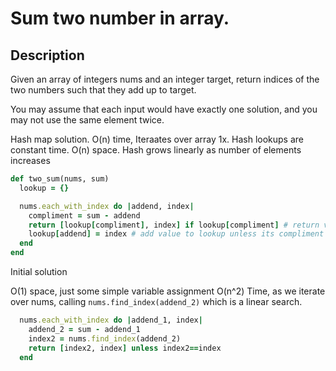 # Sum two number in array.

## Description

Given an array of integers nums and an integer target, return indices of the two numbers such that they add up to target.

You may assume that each input would have exactly one solution, and you may not use the same element twice.

Hash map solution.
O(n) time, Iteraates over array 1x. Hash lookups are constant time.
O(n) space. Hash grows linearly as number of elements increases

```ruby
def two_sum(nums, sum)
  lookup = {}

  nums.each_with_index do |addend, index|
    compliment = sum - addend
    return [lookup[compliment], index] if lookup[compliment] # return value stored in lookup(compliment) and current index
    lookup[addend] = index # add value to lookup unless its compliment is present
  end
end
```

Initial solution

O(1) space, just some simple variable assignment
O(n^2) Time, as we iterate over nums, calling `nums.find_index(addend_2)` which is a linear search.

```ruby
  nums.each_with_index do |addend_1, index|
    addend_2 = sum - addend_1
    index2 = nums.find_index(addend_2)
    return [index2, index] unless index2==index
  end
```